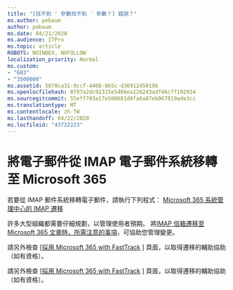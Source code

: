 ```yaml
---
title: "[找不到 ' 參數找不到 ' 參數？] 錯誤？"
ms.author: pebaum
author: pebaum
ms.date: 04/21/2020
ms.audience: ITPro
ms.topic: article
ROBOTS: NOINDEX, NOFOLLOW
localization_priority: Normal
ms.custom:
- "683"
- "3500008"
ms.assetid: 5070ca31-9ccf-4408-865c-d36912450196
ms.openlocfilehash: 8f07a2dc92315e5466ea126243adf46cff192934
ms.sourcegitcommit: 55eff703a17e500681d8fa6a87eb067019ade3cc
ms.translationtype: MT
ms.contentlocale: zh-TW
ms.lasthandoff: 04/22/2020
ms.locfileid: "43722223"
---
```

# <a name="migrating-email-from-imap-email-system-to-microsoft-365"></a>將電子郵件從 IMAP 電子郵件系統移轉至 Microsoft 365

若要從 IMAP 郵件系統移轉電子郵件，請執行下列程式： [Microsoft 365 系統管理中心的 IMAP 遷移](https://docs.microsoft.com/Exchange/mailbox-migration/migrating-imap-mailboxes/imap-migration-in-the-admin-center)
  
許多大型組織都需要仔細規劃，以管理使用者預期。 將[IMAP 信箱遷移至 Microsoft 365 文章時，所需注意的事項](https://docs.microsoft.com/Exchange/mailbox-migration/migrating-imap-mailboxes/migrating-imap-mailboxes)，可協助您管理變更。

請另外檢查 [[採用 Microsoft 365 with FastTrack](https://www.microsoft.com/fasttrack/microsoft-365/office-365) ] 頁面，以取得遷移的輔助協助（如有資格）。
  

請另外檢查 [[採用 Microsoft 365 with FastTrack](https://www.microsoft.com/fasttrack/microsoft-365/office-365) ] 頁面，以取得遷移的輔助協助（如有資格）。
  